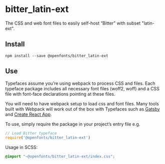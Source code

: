 
# bitter_latin-ext

The CSS and web font files to easily self-host “Bitter” with subset "latin-ext".

## Install

`npm install --save @openfonts/bitter_latin-ext`

## Use

Typefaces assume you’re using webpack to process CSS and files. Each typeface
package includes all necessary font files (woff2, woff) and a CSS file with
font-face declarations pointing at these files.

You will need to have webpack setup to load css and font files. Many tools built
with Webpack will work out of the box with Typefaces such as [Gatsby](https://github.com/gatsbyjs/gatsby)
and [Create React App](https://github.com/facebookincubator/create-react-app).

To use, simply require the package in your project’s entry file e.g.

```javascript
// Load Bitter typeface
require('@openfonts/bitter_latin-ext')
```

Usage in SCSS:
```scss
@import "~@openfonts/bitter_latin-ext/index.css";
```
